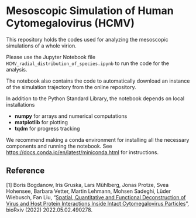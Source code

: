 # Mesoscopic Simulation of Human Cytomegalovirus (HCMV)

This repository holds the codes used for analyzing the mesoscopic simulations of a whole virion.

Please use the Jupyter Notebook file ```HCMV_radial_distribution_of_species.ipynb``` to run the code for the analysis. 

The notebook also contains the code to automatically download an instance of the simulation trajectory from the online repository.

In addition to the Python Standard Library, the notebook depends on local installations

 - **numpy** for arrays and numerical computations
 - **matplotlib** for plotting
 - **tqdm** for progress tracking

We recommend making a conda environment for installing all the necessary components and running the notebook. See <a href="https://docs.conda.io/en/latest/miniconda.html">https://docs.conda.io/en/latest/miniconda.html</a> for instructions.

## Reference
[1] Boris Bogdanow, Iris Gruska, Lars Mühlberg, Jonas Protze, Svea Hohensee, Barbara Vetter, Martin Lehmann, Mohsen Sadeghi, Lüder Wiebusch, Fan Liu,
 “<a href="https://doi.org/10.1101/2022.05.02.490278">Spatial, Quantitative and Functional Deconstruction of Virus and Host Protein Interactions Inside Intact Cytomegalovirus Particles</a>”, bioRxiv (2022) 2022.05.02.490278.

